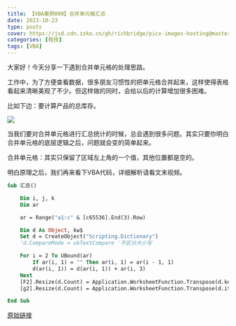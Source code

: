 ```yaml
---
title: 【VBA案例009】合并单元格汇总
date: 2023-10-23
type: posts
cover: https://jsd.cdn.zzko.cn/gh/richbridge/picx-images-hosting@master/thumbnail/audit.png
categories: [程技]
tags: [VBA]
---
```


大家好！今天分享一下遇到合并单元格的处理思路。

工作中，为了方便查看数据，很多朋友习惯性的把单元格合并起来，这样使得表格看起来清晰美观了不少。但这样做的同时，会给以后的计算增加很多困难。

比如下边：要计算产品的总库存。

![](https://img.richfan.site/program/vba/vba案列/【VBA案例009】合并单元格汇总.gif)

当我们要对合并单元格进行汇总统计的时候，总会遇到很多问题。其实只要你明白合并单元格的底层逻辑之后，问题就会变的简单起来。

合并单元格：其实只保留了区域左上角的一个值，其他位置都是空的。

明白原理之后，我们再来看下VBA代码，详细解析请看文末视频。

```vb
Sub 汇总()

    Dim i, j, k
    Dim ar

    ar = Range("a1:c" & [c65536].End(3).Row)

    Dim d As Object, kw$
    Set d = CreateObject("Scripting.Dictionary")
    'd.CompareMode = vbTextCompare '不区分大小写

    For i = 2 To UBound(ar)
        If ar(i, 1) = "" Then ar(i, 1) = ar(i - 1, 1)
        d(ar(i, 1)) = d(ar(i, 1)) + ar(i, 3)
    Next
    [F2].Resize(d.Count) = Application.WorksheetFunction.Transpose(d.keys)
    [g2].Resize(d.Count) = Application.WorksheetFunction.Transpose(d.items)

End Sub
```

[原始链接](https://mp.weixin.qq.com/s?__biz=MzIyOTc3NzQ2NA==&mid=2247485175&idx=1&sn=21a86379e469df4052c9e26bc5615e4b&chksm=e8bccfa0dfcb46b67aa9719e78f9d5ef4e2316ead39351e037282d360f6fc752126496c0e063&scene=178&cur_album_id=3115603487041503237#rd)